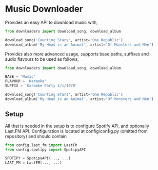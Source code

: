 Music Downloader
================

Provides an easy API to download music with,
```python
from downloaders import download_song, download_album

download_song('Counting Stars', artist='One Republic')
download_album('My Head is an Animal', artist='Of Monsters and Men')
```

Provides also more advanced usage, supports base paths, suffixes 
 and audio flavours to be used as follows,
 ```python
from downloaders import download_song, download_album

BASE = 'Music'
FLAVOUR = 'Karaoke'
SUFFIX = 'Karaoke Party 1/1/1970'

download_song('Counting Stars', artist='One Republic')
download_album('My Head is an Animal', artist='Of Monsters and Men')
```

## Setup
All that is needed in the setup is to configure Spotify API, 
and optionally Last.FM API. 
Configuration is located at config/config.py (omitted from repository) and should contain
```python
from config.last_fm import LastFM
from config.spotipy import SpotipyAPI

SPOTIPY = SpotipyAPI(..., ...)
LAST_FM = LastFM(..., ...)
```
